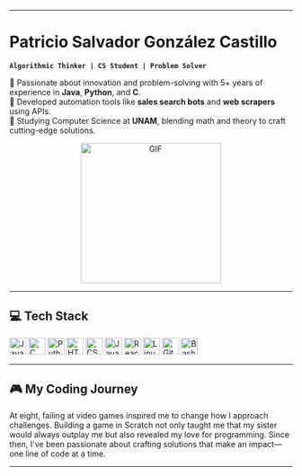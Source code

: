 
---

# **Patricio Salvador González Castillo**  
**`Algorithmic Thinker | CS Student | Problem Solver`**  

🔹 Passionate about innovation and problem-solving with 5+ years of experience in **Java**, **Python**, and **C**.  
🔹 Developed automation tools like **sales search bots** and **web scrapers** using APIs.  
🔹 Studying Computer Science at **UNAM**, blending math and theory to craft cutting-edge solutions.  

<p align="center">
<img alt="GIF" width="250px" src="https://qph.cf2.quoracdn.net/main-qimg-03a4a5f034bf0bafa661fd8a8aabedc8" />
</p>

---

## **💻 Tech Stack**  
<p align="left">
<img src="https://cdn.jsdelivr.net/gh/devicons/devicon/icons/java/java-original.svg" alt="Java" width="30px" /> 
<img src="https://cdn.jsdelivr.net/gh/devicons/devicon/icons/c/c-original.svg" alt="C" width="30px" />
<img src="https://cdn.jsdelivr.net/gh/devicons/devicon/icons/python/python-original.svg" alt="Python" width="30px" />
<img src="https://cdn.jsdelivr.net/gh/devicons/devicon/icons/html5/html5-original.svg" alt="HTML" width="30px" />
<img src="https://cdn.jsdelivr.net/gh/devicons/devicon/icons/css3/css3-original.svg" alt="CSS" width="30px" />
<img src="https://cdn.jsdelivr.net/gh/devicons/devicon/icons/javascript/javascript-original.svg" alt="JavaScript" width="30px" />
<img src="https://cdn.jsdelivr.net/gh/devicons/devicon/icons/react/react-original.svg" alt="React" width="30px" />
<img src="https://cdn.jsdelivr.net/gh/devicons/devicon/icons/linux/linux-original.svg" alt="Linux" width="30px" />
<img src="https://cdn.jsdelivr.net/gh/devicons/devicon/icons/github/github-original.svg" alt="GitHub" width="30px" />
<img src="https://cdn.jsdelivr.net/gh/devicons/devicon/icons/bash/bash-original.svg" alt="Bash" width="30px" />
</p>

---

## **🎮 My Coding Journey**  
At eight, failing at video games inspired me to change how I approach challenges. Building a game in Scratch not only taught me that my sister would always outplay me but also revealed my love for programming. Since then, I've been passionate about crafting solutions that make an impact—one line of code at a time.

---

